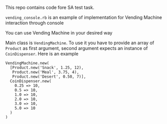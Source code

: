 This repo contains code fore SA test task.

`vending_console.rb` is an example of implementation for Vending Machine interaction through console

You can use Vending Machine in your desired way

Main class is `VendingMachine`. To use it you have to provide an array of `Product` as first argument, second argument expects an instance of `CoinDispenser`.
Here is an example
```
VendingMachine.new(
  [Product.new('Snack', 1.25, 12),
   Product.new('Meal', 3.75, 4),
   Product.new('Desert', 0.50, 7)],
  CoinDispenser.new(
    0.25 => 10,
    0.5 => 10,
    1.0 => 10,
    2.0 => 10,
    3.0 => 10,
    5.0 => 10
  )
)
```
